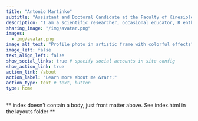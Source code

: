 ```yaml
---
title: "Antonio Martinko"
subtitle: "Assistant and Doctoral Candidate at the Faculty of Kinesiology, University of Zagreb"
description: "I am a scientific researcher, occasional educator, R enthusiast and an all-around sportsperson. My research is focused on measuring and surveilling physical activity and childhood obesity, and on the other side I enjoy being outdoor, coffee and sports."
sharing_image: "/img/avatar.png"
images:
  - img/avatar.png
image_alt_text: "Profile photo in artistic frame with colorful effects"
image_left: false
text_align_left: false
show_social_links: true # specify social accounts in site config
show_action_link: true
action_link: /about
action_label: "Learn more about me &rarr;"
action_type: text # text, button
type: home
---
```


** index doesn't contain a body, just front matter above.
See index.html in the layouts folder **
